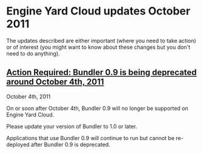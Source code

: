 # Engine Yard Cloud updates October 2011

The updates described are either important (where you need to take action) or of interest (you might want to know about these changes but you don't need to do anything). 


<a href=#update1><h2 id="update1">Action Required: Bundler 0.9 is being deprecated around October 4th, 2011</h2></a>

October 4th, 2011

On or soon after October 4th, Bundler 0.9 will no longer be supported on Engine Yard Cloud. 

Please update your version of Bundler to 1.0 or later.

Applications that use Bundler 0.9 will continue to run but cannot be re-deployed after Bundler 0.9 is deprecated. 




[1]: #update1        "update1"
[2]: #update2        "update2"
[3]: #update3        "update3"
[4]: #update4        "update4"
[5]: #update5        "update5"
[6]: #update6        "update6"
[7]: #update7        "update7"
[8]: #update8        "update8"
[9]: #update9        "update9"
[10]: #update10        "update10"
[11]: #update11        "update11"
[12]: #update12        "update12"
[13]: #update13        "update13"
[14]: #update14        "update14"
[15]: #update15        "update15"
[16]: #update16        "update16"
[17]: #update17        "update17"